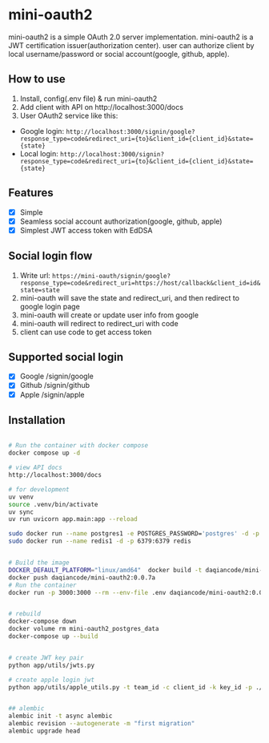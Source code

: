 # mini-oauth2

mini-oauth2 is a simple OAuth 2.0 server implementation. mini-oauth2 is a JWT certification issuer(authorization center). user can authorize client by local username/password or social account(google, github, apple).

## How to use
1. Install, config(.env file) & run mini-oauth2
2. Add client with API on http://localhost:3000/docs
3. User OAuth2 service like this:
 - Google login: `http://localhost:3000/signin/google?response_type=code&redirect_uri={to}&client_id={client_id}&state={state}`
 - Local login: `http://localhost:3000/signin?response_type=code&redirect_uri={to}&client_id={client_id}&state={state}`

## Features
- [x] Simple
- [x] Seamless social account authorization(google, github, apple)
- [x] Simplest JWT access token with EdDSA

## Social login flow
1. Write url: `https://mini-oauth/signin/google?response_type=code&redirect_uri=https://host/callback&client_id=id&state=state`
2. mini-oauth will save the state and redirect_uri, and then redirect to google login page
3. mini-oauth will create or update user info from google
4. mini-oauth will redirect to redirect_uri with code
5. client can use code to get access token


## Supported social login
- [x] Google /signin/google
- [x] Github /signin/github
- [x] Apple /signin/apple

## Installation

```bash

# Run the container with docker compose
docker compose up -d

# view API docs
http://localhost:3000/docs

# for development
uv venv
source .venv/bin/activate
uv sync
uv run uvicorn app.main:app --reload

sudo docker run --name postgres1 -e POSTGRES_PASSWORD='postgres' -d -p 5432:5432 postgres
sudo docker run --name redis1 -d -p 6379:6379 redis


# Build the image
DOCKER_DEFAULT_PLATFORM="linux/amd64"  docker build -t daqiancode/mini-oauth2:0.0.7a .
docker push daqiancode/mini-oauth2:0.0.7a
# Run the container
docker run -p 3000:3000 --rm --env-file .env daqiancode/mini-oauth2:0.0.5


# rebuild
docker-compose down
docker volume rm mini-oauth2_postgres_data
docker-compose up --build


# create JWT key pair
python app/utils/jwts.py

# create apple login jwt
python app/utils/apple_utils.py -t team_id -c client_id -k key_id -p ./AuthKey_key_id.p8


## alembic
alembic init -t async alembic
alembic revision --autogenerate -m "first migration"
alembic upgrade head
```

